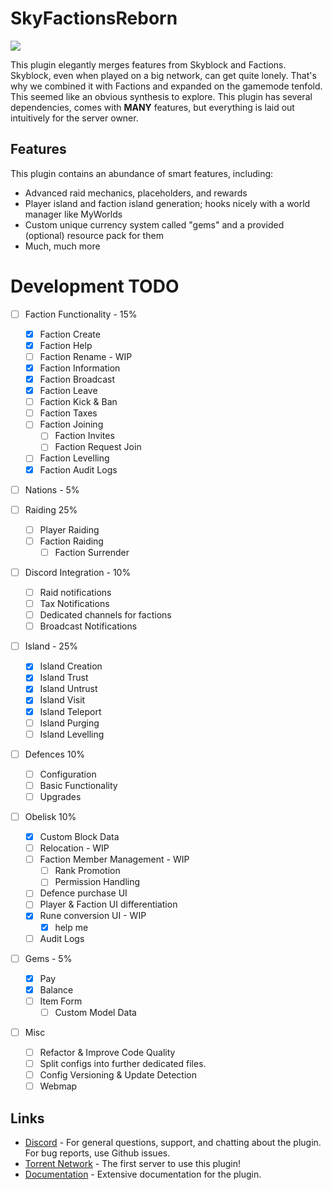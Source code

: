 # SkyFactionsReborn  
[![](https://dcbadge.limes.pink/api/server/SwxXMrFdjp)](https://discord.gg/SwxXMrFdjp)

This plugin elegantly merges features from Skyblock and Factions. Skyblock, even when played on a big network, can get quite lonely. That's why we combined it with Factions and expanded on the gamemode tenfold. This seemed like an obvious synthesis to explore. This plugin has several dependencies, comes with **MANY** features, but everything is laid out intuitively for the server owner.

## Features  

This plugin contains an abundance of smart features, including:
- Advanced raid mechanics, placeholders, and rewards
- Player island and faction island generation; hooks nicely with a world manager like MyWorlds
- Custom unique currency system called "gems" and a provided (optional) resource pack for them
- Much, much more

# Development TODO
- [ ] Faction Functionality - 15%
    - [x] Faction Create
    - [x] Faction Help
    - [ ] Faction Rename - WIP
    - [x] Faction Information
    - [x] Faction Broadcast
    - [x] Faction Leave
    - [ ] Faction Kick & Ban
    - [ ] Faction Taxes
    - [ ] Faction Joining
        - [ ] Faction Invites
        - [ ] Faction Request Join
    - [ ] Faction Levelling
    - [x] Faction Audit Logs

- [ ] Nations - 5%

- [ ] Raiding 25%
    - [ ] Player Raiding
    - [ ] Faction Raiding
        - [ ] Faction Surrender

- [ ] Discord Integration - 10%
    - [ ] Raid notifications
    - [ ] Tax Notifications
    - [ ] Dedicated channels for factions
    - [ ] Broadcast Notifications

- [ ] Island - 25%
    - [x] Island Creation
    - [x] Island Trust
    - [x] Island Untrust
    - [x] Island Visit
    - [x] Island Teleport
    - [ ] Island Purging
    - [ ] Island Levelling

- [ ] Defences 10%
    - [ ] Configuration
    - [ ] Basic Functionality
    - [ ] Upgrades

- [ ] Obelisk 10%
    - [x] Custom Block Data
    - [ ] Relocation - WIP
    - [ ] Faction Member Management - WIP
        - [ ] Rank Promotion
        - [ ] Permission Handling
    - [ ] Defence purchase UI
    - [ ] Player & Faction UI differentiation
    - [x] Rune conversion UI - WIP
        - [x] help me
    - [ ] Audit Logs

- [ ] Gems - 5%
    - [x] Pay
    - [x] Balance
    - [ ] Item Form
        - [ ] Custom Model Data

- [ ] Misc
    - [ ] Refactor & Improve Code Quality
    - [ ] Split configs into further dedicated files.
    - [ ] Config Versioning & Update Detection
    - [ ] Webmap

## Links
- [Discord](https://discord.gg/Y7DVR9gpwa) - For general questions, support, and chatting about the plugin. For bug reports, use Github issues.
- [Torrent Network](https://www.torrentsmp.com) - The first server to use this plugin!
- [Documentation](https://docs.terrabytedev.com) - Extensive documentation for the plugin.
